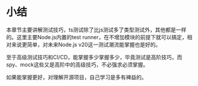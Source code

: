 
# 小结

本章节主要讲解测试技巧，ts测试除了比js测试多了类型测试外，其他都是一样的。这里主要Node.js内置的test runner，在不增加模块的前提下就可以搞定，相对来说更简单，对未来Node.js v20这一测试潮流能掌握也是好的。

至于高级测试技巧和CI/CD，能掌握多少掌握多少，毕竟测试是高阶技巧，而spy、mock这些又是高阶中的高级技巧，不必强求必须掌握。

如果能掌握更好，对理解开源项目，自己学习是多有裨益的。
